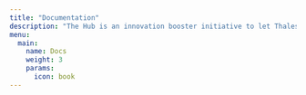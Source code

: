 ```yaml
---
title: "Documentation"
description: "The Hub is an innovation booster initiative to let Thales developers contribute, share and exchange ideas. The documentation explain how to publish content, deploy your apps or contribute to the hub itself."
menu:
  main:
    name: Docs
    weight: 3
    params:
      icon: book
---
```

